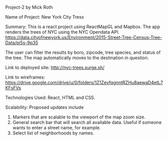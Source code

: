 Project-2 by Mick Roth

Name of Project: New York City Tress

Summary: This is a react project using ReactMapGL and Mapbox. The app renders the trees of NYC using the NYC Opendata API. 
https://data.cityofnewyork.us/Environment/2015-Street-Tree-Census-Tree-Data/pi5s-9p35

The user can filter the results by boro, zipcode, tree species, and status of the tree. The map automatically moves to the destination in question.

Link to deployed site: http://nyc-trees.surge.sh/



Link to wireframes: https://drive.google.com/drive/u/0/folders/1Z1ZevfqgnntRZHu8aewaD4etL7KFsFVs

Technologies Used: React, HTML and CSS.

Scalability: Proposed updates include 
1) Markers that are scalable to the viewport of the map zoom size. 
2) General search bar that will search all available data. Useful if someone wants to enter a street name, for example.
3) Select list of neighborhoods by names.